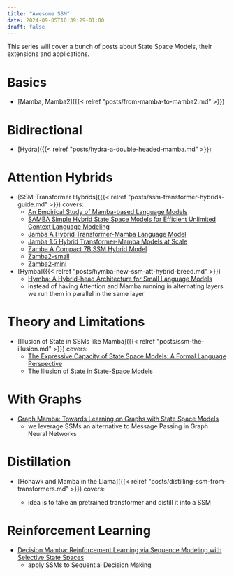 ```yaml
---
title: "Awesome SSM"
date: 2024-09-05T10:39:29+01:00
draft: false
---
```


This series will cover a bunch of posts about State Space Models, their extensions and applications.

# Basics
- [Mamba, Mamba2]({{< relref "posts/from-mamba-to-mamba2.md" >}})

# Bidirectional
- [Hydra]({{< relref "posts/hydra-a-double-headed-mamba.md" >}})

# Attention Hybrids
- [SSM-Transformer Hybrids]({{< relref "posts/ssm-transformer-hybrids-guide.md" >}}) covers:
    - [An Empirical Study of Mamba-based Language Models](https://arxiv.org/abs/2406.07887)
    - [SAMBA Simple Hybrid State Space Models for Efficient Unlimited Context Language Modeling](https://arxiv.org/html/2406.07522v1)
    - [Jamba A Hybrid Transformer-Mamba Language Model](https://arxiv.org/abs/2403.19887v1)
    - [Jamba 1.5 Hybrid Transformer-Mamba Models at Scale](https://arxiv.org/abs/2408.12570)
    - [Zamba A Compact 7B SSM Hybrid Model](https://arxiv.org/abs/2405.16712v1)
    - [Zamba2-small](https://www.zyphra.com/post/zamba2-small)
    - [Zamba2-mini](https://www.zyphra.com/post/zamba2-mini)
- [Hymba]({{< relref "posts/hymba-new-ssm-att-hybrid-breed.md" >}})
    - [Hymba: A Hybrid-head Architecture for Small Language Models](https://www.arxiv.org/abs/2411.13676)
    - instead of having Attention and Mamba running in alternating layers we run them in parallel in the same layer
    
# Theory and Limitations
- [Illusion of State in SSMs like Mamba]({{< relref "posts/ssm-the-illusion.md" >}}) covers:
    - [The Expressive Capacity of State Space Models: A Formal Language Perspective](https://www.semanticscholar.org/paper/The-Expressive-Capacity-of-State-Space-Models%3A-A-Sarrof-Veitsman/e7f47e8393c697696a3fccd9ff906dfdb49fe736)
    - [The Illusion of State in State-Space Models](https://www.semanticscholar.org/paper/The-Illusion-of-State-in-State-Space-Models-Merrill-Petty/917479a7a72ee7c1fb320c14d770e30ef322ef28)

# With Graphs
- [Graph Mamba: Towards Learning on Graphs with State Space Models](https://www.semanticscholar.org/paper/Graph-Mamba%3A-Towards-Learning-on-Graphs-with-State-Behrouz-Hashemi/2dda6da7375bf5e8bcf60f87b17ba10757f3bc57)
    - we leverage SSMs an alternative to Message Passing in Graph Neural Networks

# Distillation
- [Hohawk and Mamba in the Llama]({{< relref "posts/distilling-ssm-from-transformers.md" >}}) covers:

    - idea is to take an pretrained transformer and distill it into a SSM

# Reinforcement Learning
- [Decision Mamba: Reinforcement Learning via Sequence Modeling with Selective State Spaces](https://www.semanticscholar.org/paper/Decision-Mamba%3A-Reinforcement-Learning-via-Sequence-Ota/9b8130a2a5d3398f4993f540ddd01d440d99d62e)
    - apply SSMs to Sequential Decision Making
